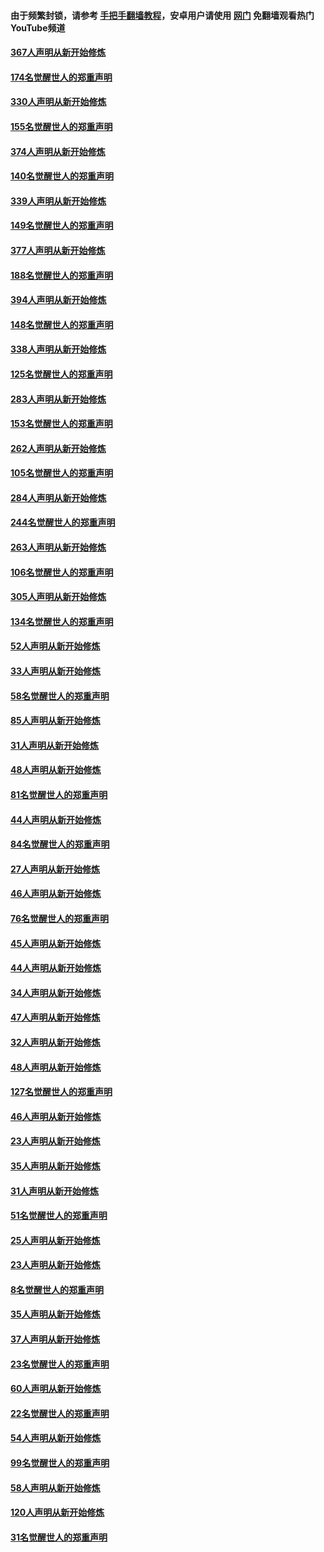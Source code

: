 #### 由于频繁封锁，请参考 [手把手翻墙教程](https://github.com/gfw-breaker/guides/wiki/)，安卓用户请使用 [网门](https://github.com/gfw-breaker/nogfw/blob/master/dl.md?t=06032300) 免翻墙观看热门YouTube频道 

#### [367人声明从新开始修炼](../pages/91/426421.md?t=06032300) 

#### [174名觉醒世人的郑重声明](../pages/91/426420.md?t=06032300) 

#### [330人声明从新开始修炼](../pages/91/426139.md?t=06032300) 

#### [155名觉醒世人的郑重声明](../pages/91/426138.md?t=06032300) 

#### [374人声明从新开始修炼](../pages/91/425811.md?t=06032300) 

#### [140名觉醒世人的郑重声明](../pages/91/425810.md?t=06032300) 

#### [339人声明从新开始修炼](../pages/91/425690.md?t=06032300) 

#### [149名觉醒世人的郑重声明](../pages/91/425689.md?t=06032300) 

#### [377人声明从新开始修炼](../pages/91/424867.md?t=06032300) 

#### [188名觉醒世人的郑重声明](../pages/91/424866.md?t=06032300) 

#### [394人声明从新开始修炼](../pages/91/423914.md?t=06032300) 

#### [148名觉醒世人的郑重声明](../pages/91/423913.md?t=06032300) 

#### [338人声明从新开始修炼](../pages/91/423540.md?t=06032300) 

#### [125名觉醒世人的郑重声明](../pages/91/423539.md?t=06032300) 

#### [283人声明从新开始修炼](../pages/91/423296.md?t=06032300) 

#### [153名觉醒世人的郑重声明](../pages/91/423295.md?t=06032300) 

#### [262人声明从新开始修炼](../pages/91/423004.md?t=06032300) 

#### [105名觉醒世人的郑重声明](../pages/91/423003.md?t=06032300) 

#### [284人声明从新开始修炼](../pages/91/422707.md?t=06032300) 

#### [244名觉醒世人的郑重声明](../pages/91/422706.md?t=06032300) 

#### [263人声明从新开始修炼](../pages/91/422553.md?t=06032300) 

#### [106名觉醒世人的郑重声明](../pages/91/422552.md?t=06032300) 

#### [305人声明从新开始修炼](../pages/91/422153.md?t=06032300) 

#### [134名觉醒世人的郑重声明](../pages/91/422152.md?t=06032300) 

#### [52人声明从新开始修炼](../pages/91/421846.md?t=06032300) 

#### [33人声明从新开始修炼](../pages/91/421804.md?t=06032300) 

#### [58名觉醒世人的郑重声明](../pages/91/421845.md?t=06032300) 

#### [85人声明从新开始修炼](../pages/91/421769.md?t=06032300) 

#### [31人声明从新开始修炼](../pages/91/421763.md?t=06032300) 

#### [48人声明从新开始修炼](../pages/91/421605.md?t=06032300) 

#### [81名觉醒世人的郑重声明](../pages/91/421656.md?t=06032300) 

#### [44人声明从新开始修炼](../pages/91/421544.md?t=06032300) 

#### [84名觉醒世人的郑重声明](../pages/91/421543.md?t=06032300) 

#### [27人声明从新开始修炼](../pages/91/421465.md?t=06032300) 

#### [46人声明从新开始修炼](../pages/91/421454.md?t=06032300) 

#### [76名觉醒世人的郑重声明](../pages/91/421453.md?t=06032300) 

#### [45人声明从新开始修炼](../pages/91/421452.md?t=06032300) 

#### [44人声明从新开始修炼](../pages/91/421422.md?t=06032300) 

#### [34人声明从新开始修炼](../pages/91/421322.md?t=06032300) 

#### [47人声明从新开始修炼](../pages/91/421264.md?t=06032300) 

#### [32人声明从新开始修炼](../pages/91/421225.md?t=06032300) 

#### [48人声明从新开始修炼](../pages/91/421202.md?t=06032300) 

#### [127名觉醒世人的郑重声明](../pages/91/421224.md?t=06032300) 

#### [46人声明从新开始修炼](../pages/91/421203.md?t=06032300) 

#### [23人声明从新开始修炼](../pages/91/421138.md?t=06032300) 

#### [35人声明从新开始修炼](../pages/91/421122.md?t=06032300) 

#### [31人声明从新开始修炼](../pages/91/421081.md?t=06032300) 

#### [51名觉醒世人的郑重声明](../pages/91/421080.md?t=06032300) 

#### [25人声明从新开始修炼](../pages/91/421020.md?t=06032300) 

#### [23人声明从新开始修炼](../pages/91/420884.md?t=06032300) 

#### [8名觉醒世人的郑重声明](../pages/91/420883.md?t=06032300) 

#### [35人声明从新开始修炼](../pages/91/420809.md?t=06032300) 

#### [37人声明从新开始修炼](../pages/91/420766.md?t=06032300) 

#### [23名觉醒世人的郑重声明](../pages/91/420765.md?t=06032300) 

#### [60人声明从新开始修炼](../pages/91/420727.md?t=06032300) 

#### [22名觉醒世人的郑重声明](../pages/91/420726.md?t=06032300) 

#### [54人声明从新开始修炼](../pages/91/420529.md?t=06032300) 

#### [99名觉醒世人的郑重声明](../pages/91/420528.md?t=06032300) 

#### [58人声明从新开始修炼](../pages/91/420198.md?t=06032300) 

#### [120人声明从新开始修炼](../pages/91/420141.md?t=06032300) 

#### [31名觉醒世人的郑重声明](../pages/91/420197.md?t=06032300) 

